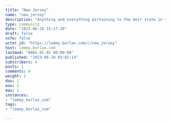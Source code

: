 ```yaml
---
title: "New Jersey" 
name: "new_jersey"
description: "Anything and everything pertaining to the best state in the US."
type: community
date: "2023-06-28 15:17:39"
draft: false
nsfw: false
actor_id: "https://lemmy.borlax.com/c/new_jersey"
host: lemmy.borlax.com
lastmod: "0001-01-01 00:00:00"
published: "2023-06-10 03:02:14"
subscribers: 4
posts: 1
comments: 0
weight: 1
dau: 1
wau: 1
mau: 1
instances:
- "lemmy_borlax_com"
tags: 
- "lemmy_borlax_com"

---
```

